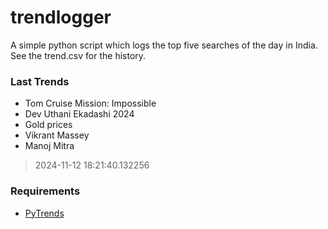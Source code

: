 # trendlogger
A simple python script which logs the top five searches of the day in India.<br>See the trend.csv for the history.<br>

<!-- Last Trends -->
### Last Trends
* Tom Cruise Mission: Impossible
* Dev Uthani Ekadashi 2024
* Gold prices
* Vikrant Massey
* Manoj Mitra
> 2024-11-12 18:21:40.132256

<!-- Requirements -->
### Requirements
* [PyTrends](https://github.com/dreyco676/pytrends)

